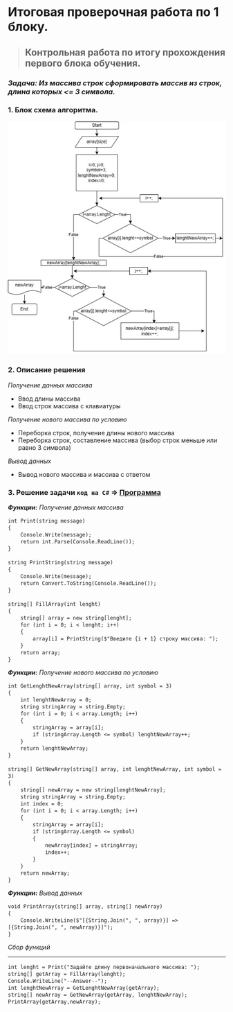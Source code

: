 # Итоговая проверочная работа по 1 блоку.

>## Контрольная работа по итогу прохождения первого блока обучения.

### *__Задача:__ Из массива строк сформировать массив из строк, длина которых <= 3 символа.*


### 1. Блок схема алгоритма.
![image](Diagrams.jpg)

### 2. Описание решения 

*Получение данных массива*
- Ввод длины массива
- Ввод строк массива с клавиатуры

*Получение нового массива по условию*
- Переборка строк, получение длины нового массива
- Переборка строк, составление массива (выбор строк меньше или равно 3 символа)

*Вывод данных*
- Вывод нового массива и массива с ответом

### 3. Решение задачи `код на C#` => [Программа](https://github.com/RomanKhaykichev/First-block/blob/main/Program.cs)

*__Функции:__ Получение данных массива*

```
int Print(string message)
{
    Console.Write(message);
    return int.Parse(Console.ReadLine());
}

string PrintString(string message)
{
    Console.Write(message);
    return Convert.ToString(Console.ReadLine());
}

string[] FillArray(int lenght)
{
    string[] array = new string[lenght];
    for (int i = 0; i < lenght; i++)
    {
        array[i] = PrintString($"Введите {i + 1} строку массива: ");
    }
    return array;
}
```
*__Функции:__ Получение нового массива по условию*
```
int GetLenghtNewArray(string[] array, int symbol = 3)
{
    int lenghtNewArray = 0;
    string stringArray = string.Empty;
    for (int i = 0; i < array.Length; i++)
    {
        stringArray = array[i];
        if (stringArray.Length <= symbol) lenghtNewArray++;
    }
    return lenghtNewArray;
}

string[] GetNewArray(string[] array, int lenghtNewArray, int symbol = 3)
{
    string[] newArray = new string[lenghtNewArray];
    string stringArray = string.Empty;
    int index = 0;
    for (int i = 0; i < array.Length; i++)
    {
        stringArray = array[i];
        if (stringArray.Length <= symbol)
        {
            newArray[index] = stringArray;
            index++;
        }
    }
    return newArray;
}
```
*__Функции:__ Вывод данных*
```
void PrintArray(string[] array, string[] newArray)
{
    Console.WriteLine($"[{String.Join(", ", array)}] => [{String.Join(", ", newArray)}]");
}
```
*Сбор функций*
___
```
int lenght = Print("Задайте длину первоначального массива: ");
string[] getArray = FillArray(lenght);
Console.WriteLine("--Answer--");
int lenghtNewArray = GetLenghtNewArray(getArray);
string[] newArray = GetNewArray(getArray, lenghtNewArray);
PrintArray(getArray,newArray);
```